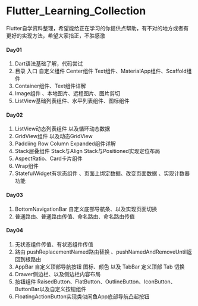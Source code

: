 # Flutter_Learning_Collection
Flutter自学资料整理，希望能给正在学习的你提供点帮助，有不对的地方或者有更好的实现方法，希望大家指正，不胜感激

#### Day01
1. Dart语法基础了解，代码尝试
2. 目录 入口 自定义组件 Center组件 Text组件、MaterialApp组件、Scaffold组件
3. Container组件、Text组件详解
4. Image组件 、本地图片、远程图片、图片剪切
5. ListView基础列表组件、水平列表组件、图标组件

#### Day02
1. ListView动态列表组件 以及循环动态数据
2. GridView组件 以及动态GridView
3. Paddiing Row Column Expanded组件详解
4. Stack层叠组件 Stack与Align  Stack与Positioned实现定位布局
5. AspectRatio、Card卡片组件
6. Wrap组件
7. StatefulWidget有状态组件 、页面上绑定数据、改变页面数据 、实现计数器功能

#### Day03
1. BottomNavigationBar 自定义底部导航条、以及实现页面切换
2. 普通路由、普通路由传值、命名路由、命名路由传值

#### Day04
1. 无状态组件传值、有状态组件传值
2. 路由 pushReplacementNamed路由替换 、pushNamedAndRemoveUntil返回到根路由
3. AppBar 自定义顶部导航按钮 图标、颜色 以及 TabBar 定义顶部 Tab 切换
4. Drawer侧边栏、以及侧边栏内容布局
5. 按钮组件 RaisedButton、FlatButton、OutlineButton、IconButton、ButtonBar以及自定义按钮组件
6. FloatingActionButton实现类似闲鱼App底部导航凸起按钮

